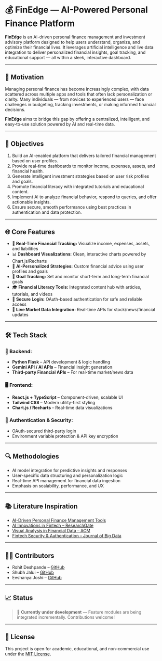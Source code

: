 # 💰 FinEdge — AI-Powered Personal Finance Platform

**FinEdge** is an AI-driven personal finance management and investment advisory platform designed to help users understand, organize, and optimize their financial lives. It leverages artificial intelligence and live data integration to deliver personalized financial insights, goal tracking, and educational support — all within a sleek, interactive dashboard.

---

## 📌 Motivation

Managing personal finance has become increasingly complex, with data scattered across multiple apps and tools that often lack personalization or clarity. Many individuals — from novices to experienced users — face challenges in budgeting, tracking investments, or making informed financial decisions.

**FinEdge** aims to bridge this gap by offering a centralized, intelligent, and easy-to-use solution powered by AI and real-time data.

---

## 🎯 Objectives

1. Build an AI-enabled platform that delivers tailored financial management based on user profiles.
2. Provide real-time dashboards to monitor income, expenses, assets, and financial health.
3. Generate intelligent investment strategies based on user risk profiles and goals.
4. Promote financial literacy with integrated tutorials and educational content.
5. Implement AI to analyze financial behavior, respond to queries, and offer actionable insights.
6. Ensure secure, smooth performance using best practices in authentication and data protection.

---

## 🌐 Core Features

- 🔎 **Real-Time Financial Tracking:** Visualize income, expenses, assets, and liabilities
- 📊 **Dashboard Visualizations:** Clean, interactive charts powered by Chart.js/Recharts
- 🧠 **AI-Personalized Strategies:** Custom financial advice using user profiles and goals
- 🎯 **Goal Tracking:** Set and monitor short-term and long-term financial goals
- 🎓 **Financial Literacy Tools:** Integrated content hub with articles, tutorials, and videos
- 🔐 **Secure Login:** OAuth-based authentication for safe and reliable access
- 🔁 **Live Market Data Integration:** Real-time APIs for stock/news/financial updates

---

## 🛠️ Tech Stack

### 🔧 Backend:
- **Python Flask** – API development & logic handling  
- **Gemini API / AI APIs** – Financial insight generation  
- **Third-party Financial APIs** – For real-time market/news data  

### 🖥️ Frontend:
- **React.js + TypeScript** – Component-driven, scalable UI  
- **Tailwind CSS** – Modern utility-first styling  
- **Chart.js / Recharts** – Real-time data visualizations

### 🔐 Authentication & Security:
- OAuth-secured third-party login
- Environment variable protection & API key encryption

---

## 🔍 Methodologies

- AI model integration for predictive insights and responses  
- User-specific data structuring and personalization logic  
- Real-time API management for financial data ingestion  
- Emphasis on scalability, performance, and UX

---

## 📚 Literature Inspiration

- [AI-Driven Personal Finance Management Tools](https://ijnrd.org/papers/IJNRD2412187.pdf)  
- [AI Innovations in Fintech – ResearchGate](https://www.researchgate.net/publication/AI_in_Fintech)  
- [Visual Analysis in Financial Data – ACM](https://dl.acm.org/doi/10.5555/3071534.3071591)  
- [Fintech Security & Authentication – Journal of Big Data](https://journalofbigdata.springeropen.com/articles/10.1186/s40537-023-00807-3)

---

## 👨‍💻 Contributors

- Rohit Deshpande – [GitHub](https://github.com/)  
- Shubh Jalui – [GitHub](https://github.com/)  
- Eeshanya Joshi – [GitHub](https://github.com/Code-Ph0enix)

---

## 📈 Status

> 🚧 **Currently under development** — Feature modules are being integrated incrementally. Contributions welcome!

---

## 📃 License

This project is open for academic, educational, and non-commercial use under the [MIT License](LICENSE).
